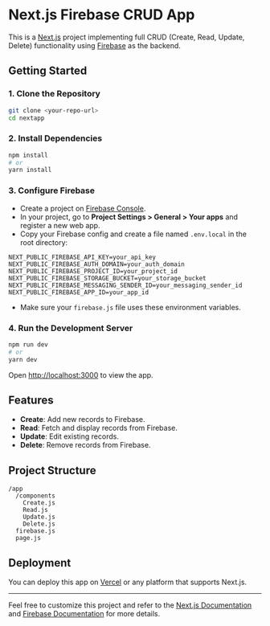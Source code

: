 # Next.js Firebase CRUD App

This is a [Next.js](https://nextjs.org) project implementing full CRUD (Create, Read, Update, Delete) functionality using [Firebase](https://firebase.google.com/) as the backend.

## Getting Started

### 1. Clone the Repository

```bash
git clone <your-repo-url>
cd nextapp
```

### 2. Install Dependencies

```bash
npm install
# or
yarn install
```

### 3. Configure Firebase

- Create a project on [Firebase Console](https://console.firebase.google.com/).
- In your project, go to **Project Settings > General > Your apps** and register a new web app.
- Copy your Firebase config and create a file named `.env.local` in the root directory:

```
NEXT_PUBLIC_FIREBASE_API_KEY=your_api_key
NEXT_PUBLIC_FIREBASE_AUTH_DOMAIN=your_auth_domain
NEXT_PUBLIC_FIREBASE_PROJECT_ID=your_project_id
NEXT_PUBLIC_FIREBASE_STORAGE_BUCKET=your_storage_bucket
NEXT_PUBLIC_FIREBASE_MESSAGING_SENDER_ID=your_messaging_sender_id
NEXT_PUBLIC_FIREBASE_APP_ID=your_app_id
```

- Make sure your `firebase.js` file uses these environment variables.

### 4. Run the Development Server

```bash
npm run dev
# or
yarn dev
```

Open [http://localhost:3000](http://localhost:3000) to view the app.

## Features

- **Create**: Add new records to Firebase.
- **Read**: Fetch and display records from Firebase.
- **Update**: Edit existing records.
- **Delete**: Remove records from Firebase.

## Project Structure

```
/app
  /components
    Create.js
    Read.js
    Update.js
    Delete.js
  firebase.js
  page.js
```

## Deployment

You can deploy this app on [Vercel](https://vercel.com/) or any platform that supports Next.js.

---

Feel free to customize this project and refer to the [Next.js Documentation](https://nextjs.org/docs) and [Firebase Documentation](https://firebase.google.com/docs) for more details.
